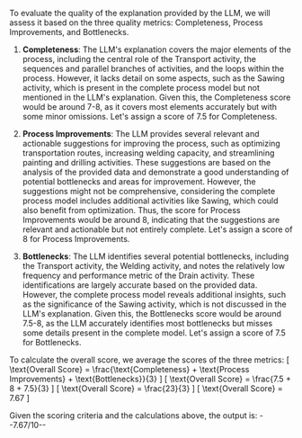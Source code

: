 To evaluate the quality of the explanation provided by the LLM, we will assess it based on the three quality metrics: Completeness, Process Improvements, and Bottlenecks.

1. **Completeness**: The LLM's explanation covers the major elements of the process, including the central role of the Transport activity, the sequences and parallel branches of activities, and the loops within the process. However, it lacks detail on some aspects, such as the Sawing activity, which is present in the complete process model but not mentioned in the LLM's explanation. Given this, the Completeness score would be around 7-8, as it covers most elements accurately but with some minor omissions. Let's assign a score of 7.5 for Completeness.

2. **Process Improvements**: The LLM provides several relevant and actionable suggestions for improving the process, such as optimizing transportation routes, increasing welding capacity, and streamlining painting and drilling activities. These suggestions are based on the analysis of the provided data and demonstrate a good understanding of potential bottlenecks and areas for improvement. However, the suggestions might not be comprehensive, considering the complete process model includes additional activities like Sawing, which could also benefit from optimization. Thus, the score for Process Improvements would be around 8, indicating that the suggestions are relevant and actionable but not entirely complete. Let's assign a score of 8 for Process Improvements.

3. **Bottlenecks**: The LLM identifies several potential bottlenecks, including the Transport activity, the Welding activity, and notes the relatively low frequency and performance metric of the Drain activity. These identifications are largely accurate based on the provided data. However, the complete process model reveals additional insights, such as the significance of the Sawing activity, which is not discussed in the LLM's explanation. Given this, the Bottlenecks score would be around 7.5-8, as the LLM accurately identifies most bottlenecks but misses some details present in the complete model. Let's assign a score of 7.5 for Bottlenecks.

To calculate the overall score, we average the scores of the three metrics:
\[ \text{Overall Score} = \frac{\text{Completeness} + \text{Process Improvements} + \text{Bottlenecks}}{3} \]
\[ \text{Overall Score} = \frac{7.5 + 8 + 7.5}{3} \]
\[ \text{Overall Score} = \frac{23}{3} \]
\[ \text{Overall Score} = 7.67 \]

Given the scoring criteria and the calculations above, the output is:
--7.67/10--